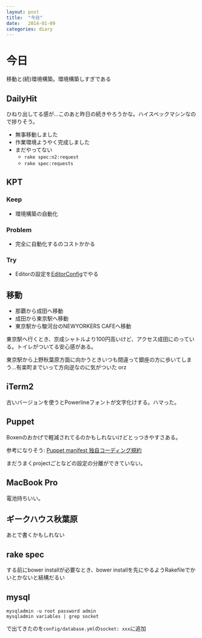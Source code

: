 ```yaml
---
layout: post
title:  "今日"
date:   2014-01-09
categories: diary
---
```

# 今日
移動と(続)環境構築。環境構築しすぎである

## DailyHit
ひねり出してる感が...このあと昨日の続きやろうかな。ハイスペックマシンなので捗りそう。

- 無事移動しました
- 作業環境ようやく完成しました
- まだやってない
  - `rake spec:n2:request`
  - `rake spec:requests`

## KPT
### Keep
- 環境構築の自動化

### Problem
- 完全に自動化するのコストかかる

### Try
- Editorの設定を[EditorConfig](http://editorconfig.org/?utm_source=buffer&utm_campaign=Buffer&utm_content=buffer65462&utm_medium=appdotnet)でやる

## 移動
- 那覇から成田へ移動
- 成田から東京駅へ移動
- 東京駅から駿河台のNEWYORKERS CAFEへ移動

東京駅へ行くとき、京成シャトルより100円高いけど、アクセス成田にのっている。トイレがついてる安心感がある。

東京駅から上野秋葉原方面に向かうときいつも間違って銀座の方に歩いてしまう...有楽町までいって方向逆なのに気がついた orz

## iTerm2
古いバージョンを使うとPowerlineフォントが文字化けする。ハマった。

## Puppet
Boxenのおかげで軽減されてるのかもしれないけどとっつきやすさある。

参考になりそう: [Puppet manifest 独自コーディング規約](http://paperboy-all.github.io/docs/puppet/style-guide.html)

まだうまくprojectごとなどの設定の分離ができていない。

## MacBook Pro
電池持ちいい。

## ギークハウス秋葉原
あとで書くかもしれない

## rake spec
する前にbower installが必要なとき、bower installを先にやるようRakefileでかいとかないと結構だるい

## mysql
```
mysqladmin -u root password admin
mysqladmin variables | grep socket
```

で出てきたのを`config/database.yml`の`socket: xxx`に追加
